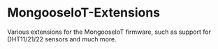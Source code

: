 # MongooseIoT-Extensions
Various extensions for the MongooseIoT firmware, such as support for DHT11/21/22 sensors and much more.
